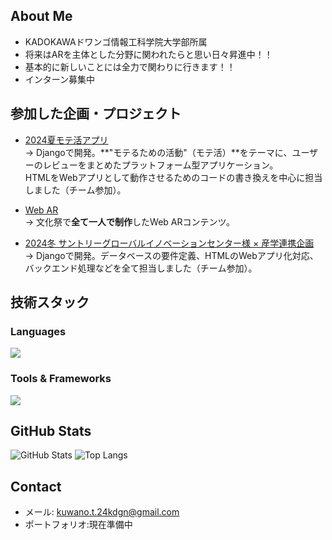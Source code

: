 ##  About Me
-  KADOKAWAドワンゴ情報工科学院大学部所属
-  将来はARを主体とした分野に関われたらと思い日々昇進中！！
-  基本的に新しいことには全力で関わりに行きます！！
-  インターン募集中
  
##  参加した企画・プロジェクト

-  [2024夏モテ活アプリ](https://github.com/vantan-project/motekatu)  
  → Djangoで開発。**"モテるための活動"（モテ活）**をテーマに、ユーザーのレビューをまとめたプラットフォーム型アプリケーション。  
  HTMLをWebアプリとして動作させるためのコードの書き換えを中心に担当しました（チーム参加）。

-  [Web AR](https://github.com/tatuki1107/WebAR)  
  → 文化祭で**全て一人で制作**したWeb ARコンテンツ。

-  [2024冬 サントリーグローバルイノベーションセンター様 × 産学連携企画](https://github.com/Akasan-T/TECJUM-teamE_hikariwo)  
  → Djangoで開発。データベースの要件定義、HTMLのWebアプリ化対応、バックエンド処理などを全て担当しました（チーム参加）。


##  技術スタック
### Languages
![](https://skillicons.dev/icons?i=html,css,js,typescript,python,php)

### Tools & Frameworks
![](https://skillicons.dev/icons?i=docker,react,nextjs,django,tailwind,blender)

##  GitHub Stats
![GitHub Stats](https://github-readme-stats.vercel.app/api?username=tatuki1107&show_icons=true&theme=tokyonight)
![Top Langs](https://github-readme-stats.vercel.app/api/top-langs/?username=tatuki1107&layout=compact&theme=tokyonight)

##  Contact
-  メール: kuwano.t.24kdgn@gmail.com
- ポートフォリオ:現在準備中
